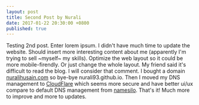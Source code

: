 ```yaml
---
layout: post
title: Second Post by Nurali
date: 2017-01-22 20:30:00 +0800
published: true
---
```


Testing 2nd post. Enter lorem ipsum. I didn't have much time to update the website. Should insert more interesting content about me (apparently I'm trying to sell ~myself~ my skills). Optimize the web layout so it could be more mobile-firendly. Or just change the whole layout. My friend said it's difficult to read the blog. I will consider that comment. I bought a domain [nuralihusain.com](http://nuralihusain.com) so bye-bye nurali93.github.io. Then I moved my DNS management to [CloudFlare](https://www.cloudflare.com/) which seems more secure and have better ui/ux compare to default DNS management from [namesilo](https://www.namesilo.com/). That's it! Much more to improve and more to updates.
